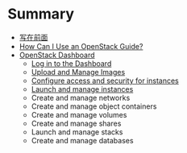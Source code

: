 # Summary

* [写在前面](index.md)
* [How Can I Use an OpenStack Guide?](how_can_i_use_an_openstack_cloud/index.md)
* [OpenStack Dashboard](openstack_dashboard/index.md)
   * [Log in to the Dashboard](openstack_dashboard/log_in_dashboard.md)
   * [Upload and Manage Images](openstack_dashboard/dashboard_manage_images.md)
   * [Configure access and security for instances](openstack_dashboard/configure_access_and_security_for_instances.md)
   * [Launch and manage instances](dashboard_launch_instances.md)
   * Create and manage networks
   * Create and manage object containers
   * Create and manage volumes
   * Create and manage shares
   * Launch and manage stacks
   * Create and manage databases

